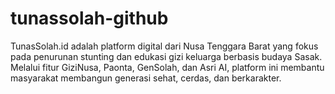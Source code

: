 # tunassolah-github
TunasSolah.id adalah platform digital dari Nusa Tenggara Barat yang fokus pada penurunan stunting dan edukasi gizi keluarga berbasis budaya Sasak. Melalui fitur GiziNusa, Paonta, GenSolah, dan Asri AI, platform ini membantu masyarakat membangun generasi sehat, cerdas, dan berkarakter.

